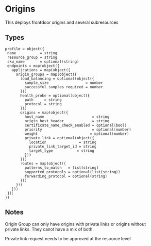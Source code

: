 # Origins

This deploys frontdoor origins and several subresources

## Types

```hcl
profile = object({
 name           = string
 resource_group = string
 sku_name       = optional(string)
 endpoints = map(object({
   applications = map(object({
     origin_groups = map(object({
       load_balancing = optional(object({
         sample_size                 = number
         successful_samples_required = number
       }))
       health_probe = optional(object({
         path     = string
         protocol = string
       }))
       origins = map(object({
         host_name                      = string
         origin_host_header             = string
         certificate_name_check_enabled = optional(bool)
         priority                       = optional(number)
         weight                        = optional(number)
         private_link = optional(object({
           location               = string
           private_link_target_id = string
           target_type           = string
         }))
       }))
       routes = map(object({
         patterns_to_match   = list(string)
         supported_protocols = optional(list(string))
         forwarding_protocol = optional(string)
       }))
     }))
   }))
 }))
})
```

## Notes

Origin Group can only have origins with private links or origins without private links. They canot have a mix of both.

Private link request needs to be approved at the resource level

